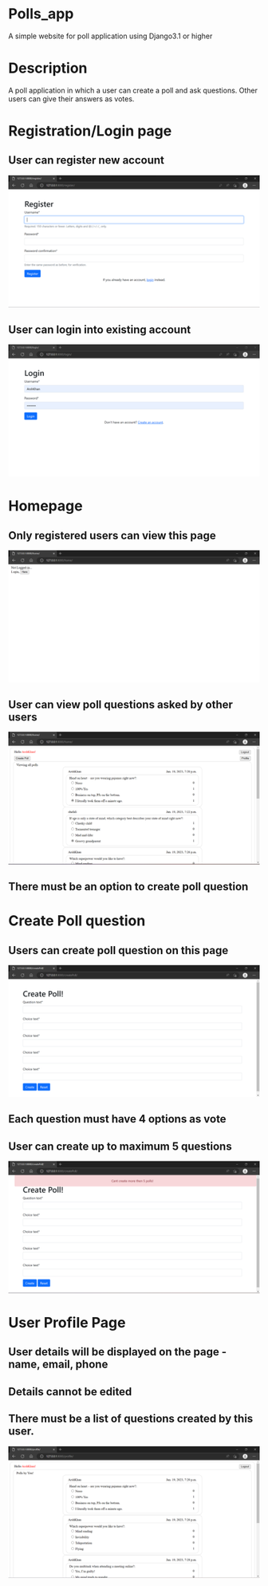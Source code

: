 # Polls_app
A simple website for poll application using Django3.1 or higher

# Description
A poll application in which a user can create a poll and ask questions. Other users can give their answers as votes.

# Registration/Login page
## User can register new account
![alt text](https://github.com/arshkhans/polls_project/blob/main/images/registerpage.png?raw=true)
## User can login into existing account
![alt text](https://github.com/arshkhans/polls_project/blob/main/images/loginpage.png?raw=true)

# Homepage
## Only registered users can view this page
![alt text](https://github.com/arshkhans/polls_project/blob/main/images/homepage.png?raw=true)
## User can view poll questions asked by other users
![alt text](https://github.com/arshkhans/polls_project/blob/main/images/homepagelogin.png?raw=true)
## There must be an option to create poll question

# Create Poll question
## Users can create poll question on this page
![alt text](https://github.com/arshkhans/polls_project/blob/main/images/createpoll.png?raw=true)
## Each question must have 4 options as vote
## User can create up to maximum 5 questions
![alt text](https://github.com/arshkhans/polls_project/blob/main/images/createpoll5.png?raw=true)

# User Profile Page
## User details will be displayed on the page - name, email, phone
## Details cannot be edited
## There must be a list of questions created by this user.
![alt text](https://github.com/arshkhans/polls_project/blob/main/images/profile.png?raw=true)
